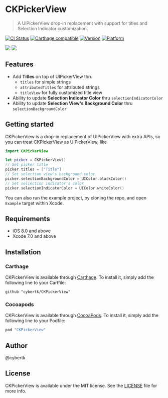 # CKPickerView

> A UIPickerView drop-in replacement with support for titles and Selection Indicator customization.

[![CI Status](http://img.shields.io/travis/cybertk/CKPickerView.svg?style=flat)](https://travis-ci.org/cybertk/CKPickerView)
[![Carthage compatible](https://img.shields.io/badge/Carthage-compatible-4BC51D.svg?style=flat)](https://github.com/Carthage/Carthage)
[![Version](https://img.shields.io/cocoapods/v/CKPickerView.svg?style=flat)](http://cocoapods.org/pods/CKPickerView)
[![Platform](https://img.shields.io/cocoapods/p/CKPickerView.svg?style=flat)](http://cocoapods.org/pods/CKPickerView)

![](https://cloud.githubusercontent.com/assets/455809/9780622/c49c5610-57bd-11e5-8d06-cc55ea706a5b.png) ![](https://cloud.githubusercontent.com/assets/455809/9780686/849187c4-57be-11e5-8e6c-3323faa91fbe.png)
## Features

- Add **Titles** on top of UIPickerView thru
    - `titles` for simple strings
    - `attributedTitles` for attributed strings
    - `titleView` for fully customized title view
- Ability to update **Selection Indicator Color** thru `selectionIndicatorColor`
- Ability to update **Selection View's Background Color** thru `selectionBackgroundColor`

## Getting started

CKPickerView is a drop-in replacement of UIPickerView with extra APIs, so you can treat CKPickerView as UIPickerView, like

```swift
import CKPickerView

let picker = CKPickerView()
// Set picker title
picker.titles = ["Title"]
// Set selection view's background color
picker.selectionBackgroundColor = UIColor.blackColor()
// Set seliection indicator's color
picker.selectionIndicatorColor = UIColor.whiteColor()
```

You can also run the example project, by cloning the repo, and open `Example` target within Xcode.

## Requirements

- iOS 8.0 and above
- Xcode 7.0 and above

## Installation

### Carthage

CKPickerView is available through [Carthage](https://github.com/carthage/carthage). To install it, simply add the following line to your Cartfile:

```
github "cybertk/CKPickerView"
```

### Cocoapods

CKPickerView is available through [CocoaPods](http://cocoapods.org). To install
it, simply add the following line to your Podfile:

```ruby
pod "CKPickerView"
```

## Author

@cybertk

## License

CKPickerView is available under the MIT license. See the [LICENSE](LICENSE) file for more info.
